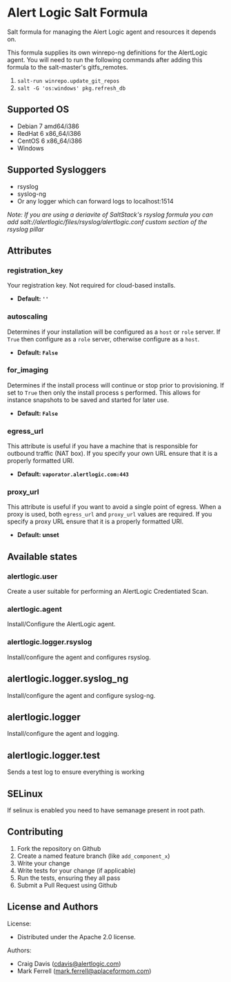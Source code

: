 Alert Logic Salt Formula
========================
Salt formula for managing the Alert Logic agent and resources it depends on.

This formula supplies its own winrepo-ng definitions for the AlertLogic agent.
You will need to run the following commands after adding this formula to the
salt-master's gitfs_remotes.

1. `salt-run winrepo.update_git_repos`
2. `salt -G 'os:windows' pkg.refresh_db`

Supported OS
------------

- Debian 7 amd64/i386
- RedHat 6 x86_64/i386
- CentOS 6 x86_64/i386
- Windows

Supported Sysloggers
--------------------

- rsyslog
- syslog-ng
- Or any logger which can forward logs to localhost:1514

_Note: If you are using a deriavite of SaltStack's rsyslog formula you can add
salt://alertlogic/files/rsyslog/alertlogic.conf custom section of the rsyslog
pillar_

Attributes
----------

### registration_key
Your registration key.  Not required for cloud-based installs.

- **Default: `''`**

### autoscaling
Determines if your installation will be configured as a `host` or `role`
server.  If `True` then configure as a `role` server, otherwise configure as a
`host`.

- **Default: `False`**

### for_imaging
Determines if the install process will continue or stop prior to provisioning.
If set to `True` then only the install process s performed.  This allows for
instance snapshots to be saved and started for later use.

- **Default: `False`**

### egress_url
This attribute is useful if you have a machine that is responsible for outbound
traffic (NAT box). If you specify your own URL ensure that it is a properly
formatted URI.

- **Default: `vaporator.alertlogic.com:443`**

### proxy_url
This attribute is useful if you want to avoid a single point of egress.  When a
proxy is used, both `egress_url` and `proxy_url` values are required.  If you
specify a proxy URL ensure that it is a properly formatted URI.

- **Default: unset**

Available states
----------------

### alertlogic.user
Create a user suitable for performing an AlertLogic Credentiated Scan.

### alertlogic.agent
Install/Configure the AlertLogic agent.

### alertlogic.logger.rsyslog
Install/configure the agent and configures rsyslog.

## alertlogic.logger.syslog_ng
Install/configure the agent and configure syslog-ng.

## alertlogic.logger
Install/configure the agent and logging.

## alertlogic.logger.test
Sends a test log to ensure everything is working

SELinux
-------
If selinux is enabled you need to have semanage present in root path.

Contributing
------------

1. Fork the repository on Github
2. Create a named feature branch (like `add_component_x`)
3. Write your change
4. Write tests for your change (if applicable)
5. Run the tests, ensuring they all pass
6. Submit a Pull Request using Github

License and Authors
-------------------
License:

- Distributed under the Apache 2.0 license.

Authors:

- Craig Davis (cdavis@alertlogic.com)
- Mark Ferrell (mark.ferrell@aplaceformom.com)
